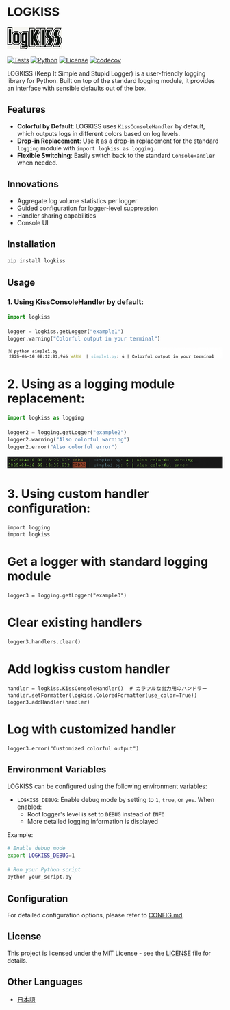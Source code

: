 # LOGKISS

![LOGKISS](docs/logkiss-logo-tiny.png)

[![Tests](https://github.com/tkykszk/logkiss/actions/workflows/test.yml/badge.svg)](https://github.com/tkykszk/logkiss/actions/workflows/test.yml) [![Python](https://img.shields.io/badge/python-3.7%20%7C%203.8%20%7C%203.9%20%7C%203.10%20%7C%203.11%20%7C%203.12-blue)](https://www.python.org/) [![License](https://img.shields.io/badge/License-MIT-blue.svg)](https://opensource.org/licenses/MIT) [![codecov](https://codecov.io/gh/tkykszk/logkiss/branch/main/graph/badge.svg)](https://codecov.io/gh/tkykszk/logkiss)

LOGKISS (Keep It Simple and Stupid Logger) is a user-friendly logging library for Python.
Built on top of the standard logging module, it provides an interface with sensible defaults out of the box.

## Features

- **Colorful by Default**: LOGKISS uses `KissConsoleHandler` by default, which outputs logs in different colors based on log levels.
- **Drop-in Replacement**: Use it as a drop-in replacement for the standard `logging` module with `import logkiss as logging`.
- **Flexible Switching**: Easily switch back to the standard `ConsoleHandler` when needed.


## Innovations

- Aggregate log volume statistics per logger
- Guided configuration for logger-level suppression
- Handler sharing capabilities
- Console UI


## Installation

```bash
pip install logkiss
```

## Usage

### 1. Using KissConsoleHandler by default:


```python
import logkiss

logger = logkiss.getLogger("example1")
logger.warning("Colorful output in your terminal")
```
![picture 0](images/1744211555459.png)  


# 2. Using as a logging module replacement:


```python
import logkiss as logging

logger2 = logging.getLogger("example2")
logger2.warning("Also colorful warning")
logger2.error("Also colorful error")
```

![picture 1](images/1744211946693.png)  

# 3. Using custom handler configuration:
```
import logging
import logkiss
```

# Get a logger with standard logging module
```
logger3 = logging.getLogger("example3")
```

# Clear existing handlers
```
logger3.handlers.clear()
```

# Add logkiss custom handler
```
handler = logkiss.KissConsoleHandler()  # カラフルな出力用のハンドラー
handler.setFormatter(logkiss.ColoredFormatter(use_color=True))
logger3.addHandler(handler)
```

# Log with customized handler
```
logger3.error("Customized colorful output")
```

## Environment Variables

LOGKISS can be configured using the following environment variables:

- `LOGKISS_DEBUG`: Enable debug mode by setting to `1`, `true`, or `yes`. When enabled:
  - Root logger's level is set to `DEBUG` instead of `INFO`
  - More detailed logging information is displayed

Example:
```bash
# Enable debug mode
export LOGKISS_DEBUG=1

# Run your Python script
python your_script.py
```

## Configuration

For detailed configuration options, please refer to [CONFIG.md](CONFIG.md).

## License

This project is licensed under the MIT License - see the [LICENSE](LICENSE) file for details.

## Other Languages

- [日本語](README_JAPAN.md)
